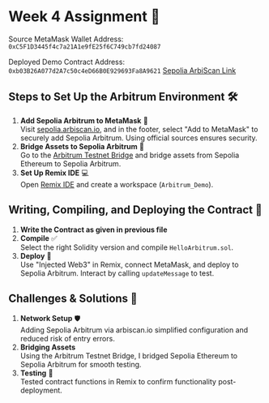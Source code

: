 # Week 4 Assignment 🚀

Source MetaMask Wallet Address: `0xC5F1D3445f4c7a21A1e9fE25f6C749cb7fd24087`

Deployed Demo Contract Address: `0xb03B26A077d2A7c50c4eD66B0E929693Fa8A9621` [Sepolia ArbiScan Link](https://sepolia.arbiscan.io/address/0xb03b26a077d2a7c50c4ed66b0e929693fa8a9621)


## Steps to Set Up the Arbitrum Environment 🛠️
1. **Add Sepolia Arbitrum to MetaMask** 🔗  
   Visit [sepolia.arbiscan.io](https://sepolia.arbiscan.io/), and in the footer, select "Add to MetaMask" to securely add Sepolia Arbitrum. Using official sources ensures security.
2. **Bridge Assets to Sepolia Arbitrum** 🌉  
   Go to the [Arbitrum Testnet Bridge](https://bridge.arbitrum.io/) and bridge assets from Sepolia Ethereum to Sepolia Arbitrum.
3. **Set Up Remix IDE** 💻  
   Open [Remix IDE](https://remix.ethereum.org/) and create a workspace (`Arbitrum_Demo`).

## Writing, Compiling, and Deploying the Contract 📝
1. **Write the Contract as given in previous file**  
2. **Compile** ✅  
   Select the right Solidity version and compile `HelloArbitrum.sol`.
3. **Deploy** 🚀  
   Use "Injected Web3" in Remix, connect MetaMask, and deploy to Sepolia Arbitrum. Interact by calling `updateMessage` to test.

## Challenges & Solutions 🚧
1. **Network Setup** 🛡️  
   Adding Sepolia Arbitrum via arbiscan.io simplified configuration and reduced risk of entry errors.
2. **Bridging Assets**  
   Using the Arbitrum Testnet Bridge, I bridged Sepolia Ethereum to Sepolia Arbitrum for smooth testing.
3. **Testing** 🧪  
   Tested contract functions in Remix to confirm functionality post-deployment.
